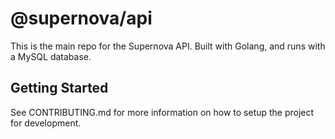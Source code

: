 # @supernova/api

This is the main repo for the Supernova API. Built with Golang, and runs with a MySQL database.

## Getting Started

See CONTRIBUTING.md for more information on how to setup the project for development.
